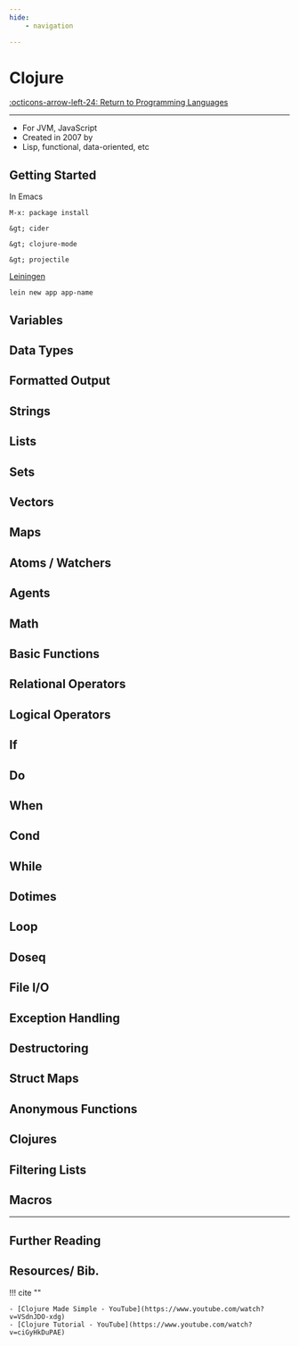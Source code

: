 ```yaml
---
hide:
    - navigation

---
```


# Clojure

[:octicons-arrow-left-24: Return to Programming Languages](/Bodies-of-Knowledge/Programming-Languages/)

---

- For JVM, JavaScript
- Created in 2007 by 
- Lisp, functional, data-oriented, etc
  

## Getting Started

In Emacs

`M-x: package install`

`&gt; cider`

`&gt; clojure-mode`

`&gt; projectile`

[Leiningen](https://leiningen.org/#install)

`lein new app app-name`

## Variables

## Data Types

## Formatted Output

## Strings

## Lists

## Sets

## Vectors

## Maps

## Atoms / Watchers

## Agents

## Math

## Basic Functions

## Relational Operators

## Logical Operators

## If

## Do

## When

## Cond

## While

## Dotimes

## Loop

## Doseq

## File I/O

## Exception Handling

## Destructoring

## Struct Maps

## Anonymous Functions

## Clojures

## Filtering Lists

## Macros

---

## Further Reading

## Resources/ Bib.

!!! cite ""

    - [Clojure Made Simple - YouTube](https://www.youtube.com/watch?v=VSdnJDO-xdg)
    - [Clojure Tutorial - YouTube](https://www.youtube.com/watch?v=ciGyHkDuPAE)